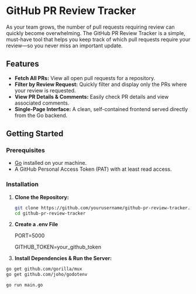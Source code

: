 # GitHub PR Review Tracker

As your team grows, the number of pull requests requiring review can quickly become overwhelming. The GitHub PR Review Tracker is a simple, must-have tool that helps you keep track of which pull requests require your review—so you never miss an important update.

## Features

- **Fetch All PRs:** View all open pull requests for a repository.
- **Filter by Review Request:** Quickly filter and display only the PRs where your review is requested.
- **View PR Details & Comments:** Easily check PR details and view associated comments.
- **Single-Page Interface:** A clean, self-contained frontend served directly from the Go backend.

## Getting Started

### Prerequisites

- [Go](https://golang.org/) installed on your machine.
- A GitHub Personal Access Token (PAT) with at least read access.

### Installation

1. **Clone the Repository:**
   ```bash
   git clone https://github.com/yourusername/github-pr-review-tracker.git
   cd github-pr-review-tracker

2. **Create a .env File**

   PORT=5000

   GITHUB_TOKEN=your_github_token


3. **Install Dependencies & Run the Server:**
```bash
go get github.com/gorilla/mux
go get github.com/joho/godotenv

go run main.go